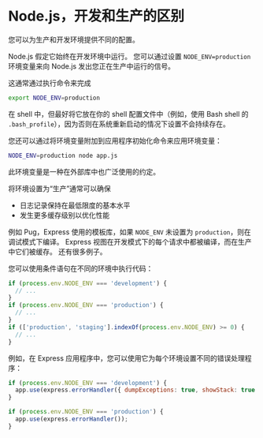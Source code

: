 # Node.js，开发和生产的区别

您可以为生产和开发环境提供不同的配置。

Node.js 假定它始终在开发环境中运行。 您可以通过设置 `NODE_ENV=production` 环境变量来向 Node.js 发出您正在生产中运行的信号。

这通常通过执行命令来完成

```bash
export NODE_ENV=production
```

在 shell 中，但最好将它放在你的 shell 配置文件中（例如，使用 Bash shell 的 `.bash_profile`），因为否则在系统重新启动的情况下设置不会持续存在。

您还可以通过将环境变量附加到应用程序初始化命令来应用环境变量：

```bash
NODE_ENV=production node app.js
```

此环境变量是一种在外部库中也广泛使用的约定。

将环境设置为“生产”通常可以确保

- 日志记录保持在最低限度的基本水平
- 发生更多缓存级别以优化性能

例如 Pug，Express 使用的模板库，如果 `NODE_ENV` 未设置为 `production`，则在调试模式下编译。 Express 视图在开发模式下的每个请求中都被编译，而在生产中它们被缓存。 还有很多例子。

您可以使用条件语句在不同的环境中执行代码：

```js
if (process.env.NODE_ENV === 'development') {
  // ...
}
if (process.env.NODE_ENV === 'production') {
  // ...
}
if (['production', 'staging'].indexOf(process.env.NODE_ENV) >= 0) {
  // ...
}
```

例如，在 Express 应用程序中，您可以使用它为每个环境设置不同的错误处理程序：

```js
if (process.env.NODE_ENV === 'development') {
  app.use(express.errorHandler({ dumpExceptions: true, showStack: true }));
}

if (process.env.NODE_ENV === 'production') {
  app.use(express.errorHandler());
}
```
